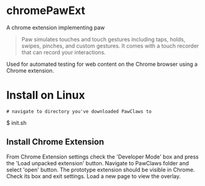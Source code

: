 # chromePawExt
A chrome extension implementing paw

> Paw simulates touches and touch gestures including taps, holds, swipes, pinches, and custom gestures. It comes with a touch recorder that can record your interactions.

Used for automated testing for web content on the Chrome browser using a Chrome extension.

# Install on Linux

`# navigate to directory you've downloaded PawClaws to`

$ init.sh

## Install Chrome Extension

From Chrome Extension settings check the 'Developer Mode' box and press the 'Load unpacked extension' button.
Navigate to PawClaws folder and select 'open' button. The prototype extension should be visible in Chrome. Check
its box and exit settings. Load a new page to view the overlay.
